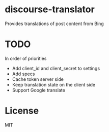 discourse-translator
====================

Provides translations of post content from Bing

TODO
====

In order of priorities

- Add client_id and client_secret to settings
- Add specs
- Cache token server side
- Keep translation state on the client side
- Support Google translate


License
=======
MIT
